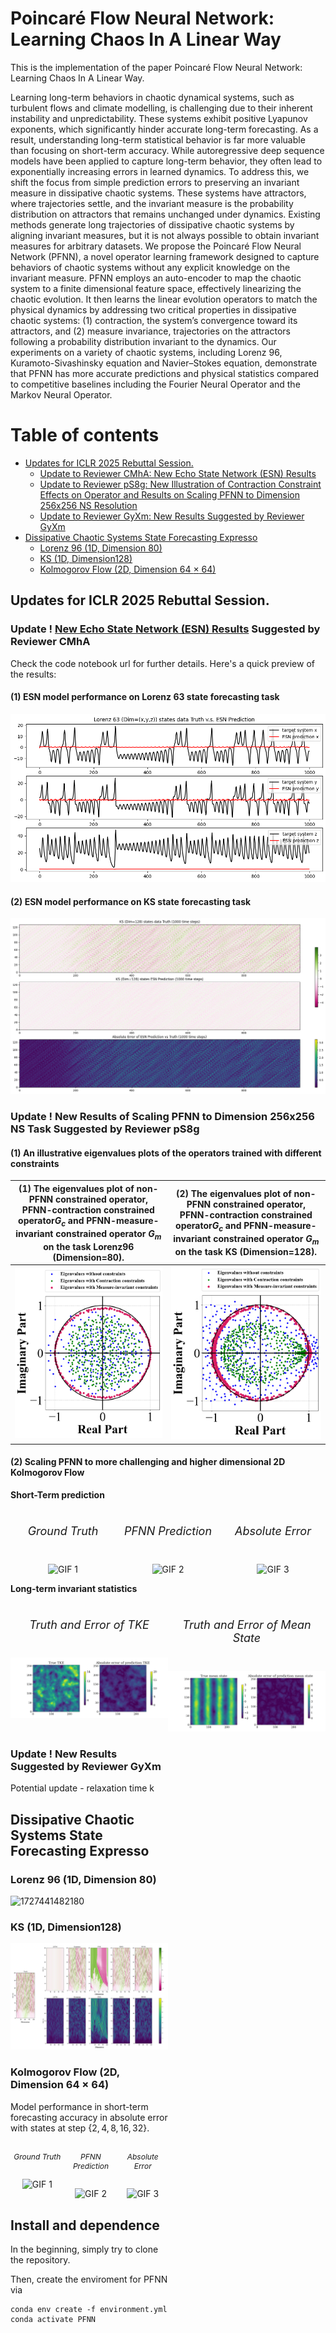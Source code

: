 # Poincaré Flow Neural Network: Learning Chaos In A Linear Way

This is the implementation of the paper Poincaré Flow Neural Network: Learning Chaos In A Linear Way.

Learning long-term behaviors in chaotic dynamical systems, such as turbulent flows and climate modelling, is challenging due to their inherent instability and unpredictability. These systems exhibit positive Lyapunov exponents, which significantly hinder accurate long-term forecasting. As a result, understanding long-term statistical behavior is far more valuable than focusing on short-term accuracy. While autoregressive deep sequence models have been applied to capture long-term behavior, they often lead to exponentially increasing errors in learned dynamics. To address this, we shift the focus from simple prediction errors to preserving an invariant measure in dissipative chaotic systems. These systems have attractors, where trajectories settle, and the invariant measure is the probability distribution on attractors that remains unchanged under dynamics. Existing methods generate long trajectories of dissipative chaotic systems by aligning invariant measures, but it is not always possible to obtain invariant measures for arbitrary datasets. We propose the Poincaré Flow Neural Network (PFNN), a novel operator learning framework designed to capture behaviors of chaotic systems without any explicit knowledge on the invariant measure.
PFNN employs an auto-encoder to map the chaotic system to a finite dimensional feature space, effectively linearizing the chaotic evolution.
It then learns the linear evolution operators to match the physical dynamics by addressing two critical properties in dissipative chaotic systems: (1) contraction, the system’s convergence toward its attractors, and (2) measure invariance, trajectories on the attractors following a probability distribution invariant to the dynamics.
Our experiments on a variety of chaotic systems, including Lorenz 96, Kuramoto-Sivashinsky equation and Navier–Stokes equation, demonstrate that PFNN has more accurate predictions and physical statistics compared to competitive baselines including the Fourier Neural Operator and the Markov Neural Operator.

Table of contents
=================

* [Updates for ICLR 2025 Rebuttal Session.](#updates-for-iclr-2025-rebuttal-session)
  * [Update to Reviewer CMhA: New Echo State Network (ESN) Results](#update--new-echo-state-network-esn-results)
  * [Update to Reviewer pS8g: New Illustration of Contraction Constraint Effects on Operator and Results on Scaling PFNN to Dimension 256x256 NS Resolution](#update--new-results-of-scaling-pfnn-to-dimension-256x256-ns-resolution-suggested-by-reviewer-ps8g)
  * [Update to Reviewer GyXm: New Results Suggested by Reviewer GyXm](#update--new-results-of-scaling-pfnn-to-dimension-256x256-ns-resolution-suggested-by-reviewer-gyxm)
* [Dissipative Chaotic Systems State Forecasting Expresso](#dissipative-chaotic-systems-state-forecasting-expresso)
  * [Lorenz 96 (1D, Dimension 80)](#lorenz-96-1d-dimension-80)
  * [KS (1D, Dimension128)](#ks-1d-dimension128)
  * [Kolmogorov Flow (2D, Dimension 64 $\times$ 64)](#kolmogorov-flow-2d-dimension-64-x-64)

## **Updates for ICLR 2025 Rebuttal Session.**

### **Update ! [New Echo State Network (ESN) Results](./ESN_Lorenz63_KS.ipynb) Suggested by Reviewer CMhA**

Check the code notebook url for further details. Here's a quick preview of the results:

#### (1) ESN model performance on Lorenz 63 state forecasting task

![ESN_Lorenz63](figures/updates/ESN_63.png)

#### (2) ESN model performance on KS state forecasting task

![ESN_KS](figures/updates/ESN_ks.png)

### **Update !** **New Results of Scaling PFNN to Dimension 256x256 NS Task Suggested by Reviewer pS8g**

#### (1) An illustrative eigenvalues plots of the operators trained with different constraints

<!-- (1) The eigenvalues plot of non-PFNN constrainted operator, PFNN-contraction constrainted operator $G_c$ and PFNN-measure-invariant constrainted operator $G_m$ on task Lorenz96 (Dimension=80).

![eigenvalues_3_operators_L96_S80](figures/Eigenvalues_L96_S80.png)

(2) The eigenvalues plot of non-PFNN constrainted operator, PFNN-contraction constrainted operator $G_c$ and PFNN-measure-invariant constrainted operator $G_m$ on task Lorenz96 (Dimension=80).
![eigenvalues_3_operators_KS](figures/Eigenvalues_KS.png) -->

| (1) The eigenvalues plot of non-PFNN constrained operator, PFNN-contraction constrained operator$G_c$ and PFNN-measure-invariant constrained operator $G_m$ on the task Lorenz96 (Dimension=80). | (2) The eigenvalues plot of non-PFNN constrained operator, PFNN-contraction constrained operator$G_c$ and PFNN-measure-invariant constrained operator $G_m$ on the task KS (Dimension=128). |
| :--------------------------------------------------------------------------------------------------------------------------------------------------------------------------------------------------: | :---------------------------------------------------------------------------------------------------------------------------------------------------------------------------------------------: |
|                                                              ![eigenvalues_3_operators_L96_S80](figures/updates/Eigenvalues_L96_S80.png)                                                              |                                                                 ![eigenvalues_3_operators_KS](figures/updates/Eigenvalues_KS.png)                                                                 |

#### (2) Scaling PFNN to more challenging and higher dimensional 2D Kolmogorov Flow

**Short-Term prediction**

<div style="width: 100%; display: table;">
  <div style="display: table-row;">
    <div style="display: table-cell; text-align: center; width: 33%;">
      <h6 style="font-size: 18px;">Ground Truth</h6>
      <img src="figures/updates/ground_truth_256.gif" alt="GIF 1" style="width: 100%;">
    </div>
    <div style="display: table-cell; text-align: center; width: 33%;">
      <h6 style="font-size: 18px;">PFNN Prediction</h6>
      <img src="figures/updates/prediction_256.gif" alt="GIF 2" style="width: 100%;">
    </div>
    <div style="display: table-cell; text-align: center; width: 33%;">
      <h6 style="font-size: 18px;">Absolute Error</h6>
      <img src="figures/updates/absolute_error_256.gif" alt="GIF 3" style="width: 100%;">
    </div>
  </div>
</div>

**Long-term invariant statistics**

<div style="width: 100%; display: table;">
  <div style="display: table-row;">
    <div style="display: table-cell; text-align: center; width: 49%;">
      <h6 style="font-size: 18px;">Truth and Error of TKE</h6>
      <img src="figures/updates/TKE.png" alt="GIF 1" style="width: 100%;">
    </div>
    <div style="display: table-cell; text-align: center; width: 49%;">
      <h6 style="font-size: 18px;">Truth and Error of Mean State</h6>
      <img src="figures/updates/Mean_state.png" alt="GIF 2" style="width: 100%;">
    </div>
</div>

### **Update !** **New Results Suggested by Reviewer GyXm**

Potential update - relaxation time k

## Dissipative Chaotic Systems State Forecasting Expresso

### Lorenz 96 (1D, Dimension 80)

![1727441482180](image/README/1727441482180.png)

### KS (1D, Dimension128)

![1727441582689](image/README/1727441582689.png)

### Kolmogorov Flow (2D, Dimension 64 $\times$ 64)

Model performance in short-term forecasting accuracy in absolute error with states at step $\{2, 4, 8, 16, 32\}$.

<div style="width: 100%; display: table;">
  <div style="display: table-row;">
    <div style="display: table-cell; text-align: center; width: 34%;">
      <h6 style="font-size: 12px;">Ground Truth</h6>
      <img src="figures/ground_truth.gif" alt="GIF 1" style="width: 100%;">
    </div>
    <div style="display: table-cell; text-align: center; width: 34%;">
      <h6 style="font-size: 12px;">PFNN Prediction</h6>
      <img src="figures/PFNN_prediction.gif" alt="GIF 2" style="width: 100%;">
    </div>
    <div style="display: table-cell; text-align: center; width: 34%;">
      <h6 style="font-size: 12px;">Absolute Error</h6>
      <img src="figures/absolute_error.gif" alt="GIF 3" style="width: 100%;">
    </div>
  </div>
</div>

## Install and dependence

In the beginning, simply try to clone the repository.

Then, create the enviroment for PFNN via

```
conda env create -f environment.yml
conda activate PFNN
```
